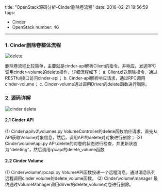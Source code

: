 title: "OpenStack源码分析-Cinder删除卷流程"
date: 2016-02-21 19:56:59
tags:
  - Cinder
  - OpenStack
number: 46
---

### 1. Cinder删除卷整体流程

![delete](https://cloud.githubusercontent.com/assets/1736354/13130440/f8979c4c-d61e-11e5-8665-84b9d2f928f9.png)

删除卷流程比较简单，主要就是cinder-api解析Cilent的指令，并响应，发送RPC调用cinder-volume的delete操作，详细流程如下：
a. Client发送删除指令，通过RESTful接口访问cinder-api；
b. Cinder-api解析响应请求，通过RPC调用cinder-volume；
c. Cinder-volume通过调用Driver的delete函数进行删除。
### 2. 源码详解

 ![cinder delete](https://cloud.githubusercontent.com/assets/1736354/13130451/0e77ce74-d61f-11e5-91e9-9b63918beef1.png)
#### 2.1 Cinder API

(1) Cinder\api\v2\volumes.py
VolumeController的delete函数响应请求，首先从API获取Volume对象信息，然后，调用API的delete对对象进行删除；
(2) Cinder\volume\api.py
API.delete的对卷的状态进行检查，并更新状态为“deleting”，然后调用rpcapi的delete_volume函数
#### 2.2 Cinder Volume

(1) Cinder\volume\rpcapi.py
VolumeAPI函数投递一个远程消息，通过消息队列远程调用cinder volume的delete_volume函数。
(2) Cinder\volume\manager
最终通过VolumeManager调用dirver的delete_volume对卷进行删除。
